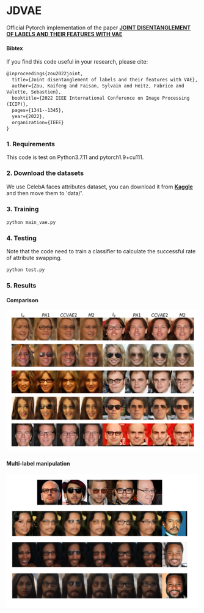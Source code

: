 # JDVAE 

Official Pytorch implementation of the paper [**JOINT DISENTANGLEMENT OF LABELS AND THEIR FEATURES WITH VAE**](https://hal.science/hal-03780425/file/ICIP2022.pdf)


#### Bibtex
If you find this code useful in your research, please cite:

```
@inproceedings{zou2022joint,
  title={Joint disentanglement of labels and their features with VAE},
  author={Zou, Kaifeng and Faisan, Sylvain and Heitz, Fabrice and Valette, Sebastien},
  booktitle={2022 IEEE International Conference on Image Processing (ICIP)},
  pages={1341--1345},
  year={2022},
  organization={IEEE}
}

```
### 1. Requirements
This code is test on Python3.7.11 and pytorch1.9+cu111. 

### 2. Download the datasets
We use CelebA faces attributes dataset, you can download it from [**Kaggle**](https://www.kaggle.com/datasets/jessicali9530/celeba-dataset) and then move them to 'data/'.


### 3. Training

```bash
python main_vae.py
```

### 4. Testing
Note that the code need to train a classifier to calculate the successful rate of attribute swapping. 
```bash
python test.py
```


### 5. Results
#### Comparison
![Comparison](results/comp_exp.png)

#### Multi-label manipulation
![Multilabel manipulation](results/multi_exp.png)
